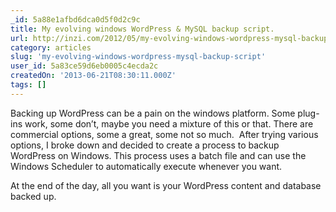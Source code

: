 ```yaml
---
_id: 5a88e1afbd6dca0d5f0d2c9c
title: My evolving windows WordPress & MySQL backup script.
url: http://inzi.com/2012/05/my-evolving-windows-wordpress-mysql-backup-script/
category: articles
slug: 'my-evolving-windows-wordpress-mysql-backup-script'
user_id: 5a83ce59d6eb0005c4ecda2c
createdOn: '2013-06-21T08:30:11.000Z'
tags: []
---
```


Backing up WordPress can be a pain on the windows platform. Some plug-ins work, some don’t, maybe you need a mixture of this or that. There are commercial options, some a great, some not so much.  After trying various options, I broke down and decided to create a process to backup WordPress on Windows. This process uses a batch file and can use the Windows Scheduler to automatically execute whenever you want.

At the end of the day, all you want is your WordPress content and database backed up.

